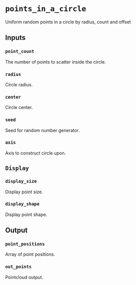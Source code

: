 # `points_in_a_circle`
Uniform random points in a circle by radius, count and offset

## Inputs

### `point_count`
The number of points to scatter inside the circle.

### `radius`
Circle radius.

### `center`
Circle center.

### `seed`
Seed for random number generator.

### `axis`
Axis to construct circle upon.

## `Display`
### `display_size`
Display point size.

### `display_shape`
Display point shape.

## Output

### `point_positions`
Array of point positions.

### `out_points`
Pointcloud output.




